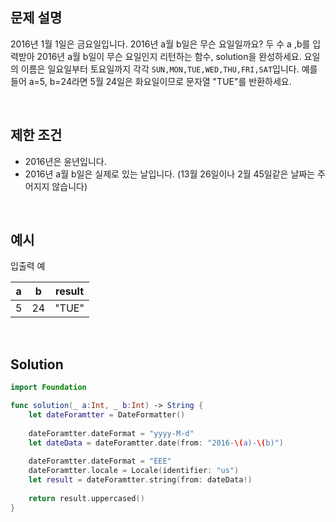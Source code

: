 ## 문제 설명

2016년 1월 1일은 금요일입니다. 2016년 a월 b일은 무슨 요일일까요? 두 수 a ,b를 입력받아 2016년 a월 b일이 무슨 요일인지 리턴하는 함수, solution을 완성하세요. 요일의 이름은 일요일부터 토요일까지 각각 `SUN,MON,TUE,WED,THU,FRI,SAT`입니다. 예를 들어 a=5, b=24라면 5월 24일은 화요일이므로 문자열 "TUE"를 반환하세요.

</br>

## 제한 조건

- 2016년은 윤년입니다.
- 2016년 a월 b일은 실제로 있는 날입니다. (13월 26일이나 2월 45일같은 날짜는 주어지지 않습니다)

</br>

## 예시

입출력 예

|  a   |  b   | result |
| :--: | :--: | :----: |
|  5   |  24  | "TUE"  |

</br>

## Solution

```swift
import Foundation

func solution(_ a:Int, _ b:Int) -> String {
    let dateForamtter = DateFormatter()
    
    dateForamtter.dateFormat = "yyyy-M-d"
    let dateData = dateForamtter.date(from: "2016-\(a)-\(b)")
    
    dateForamtter.dateFormat = "EEE"
    dateForamtter.locale = Locale(identifier: "us")
    let result = dateForamtter.string(from: dateData!)
    
    return result.uppercased()
}
```
